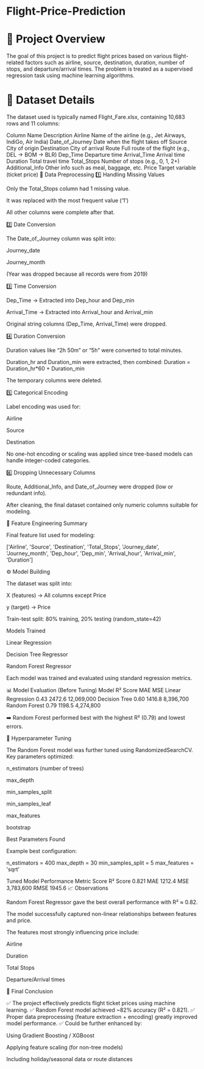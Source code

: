 # Flight-Price-Prediction

# 🧭 Project Overview

The goal of this project is to predict flight prices based on various flight-related factors such as airline, source, destination, duration, number of stops, and departure/arrival times.
The problem is treated as a supervised regression task using machine learning algorithms.

# 📂 Dataset Details

The dataset used is typically named Flight_Fare.xlsx, containing 10,683 rows and 11 columns:

Column Name	Description
Airline	Name of the airline (e.g., Jet Airways, IndiGo, Air India)
Date_of_Journey	Date when the flight takes off
Source	City of origin
Destination	City of arrival
Route	Full route of the flight (e.g., DEL → BOM → BLR)
Dep_Time	Departure time
Arrival_Time	Arrival time
Duration	Total travel time
Total_Stops	Number of stops (e.g., 0, 1, 2+)
Additional_Info	Other info such as meal, baggage, etc.
Price	Target variable (ticket price)
🧹 Data Preprocessing
1️⃣ Handling Missing Values

Only the Total_Stops column had 1 missing value.

It was replaced with the most frequent value (‘1’)

All other columns were complete after that.

2️⃣ Date Conversion

The Date_of_Journey column was split into:

Journey_date

Journey_month

(Year was dropped because all records were from 2019)

3️⃣ Time Conversion

Dep_Time → Extracted into Dep_hour and Dep_min

Arrival_Time → Extracted into Arrival_hour and Arrival_min

Original string columns (Dep_Time, Arrival_Time) were dropped.

4️⃣ Duration Conversion

Duration values like “2h 50m” or “5h” were converted to total minutes.

Duration_hr and Duration_min were extracted, then combined:
Duration = Duration_hr*60 + Duration_min

The temporary columns were deleted.

5️⃣ Categorical Encoding

Label encoding was used for:

Airline

Source

Destination

No one-hot encoding or scaling was applied since tree-based models can handle integer-coded categories.

6️⃣ Dropping Unnecessary Columns

Route, Additional_Info, and Date_of_Journey were dropped (low or redundant info).

After cleaning, the final dataset contained only numeric columns suitable for modeling.

🧠 Feature Engineering Summary

Final feature list used for modeling:

['Airline', 'Source', 'Destination', 'Total_Stops', 
 'Journey_date', 'Journey_month', 'Dep_hour', 'Dep_min', 
 'Arrival_hour', 'Arrival_min', 'Duration']

⚙️ Model Building

The dataset was split into:

X (features) → All columns except Price

y (target) → Price

Train-test split: 80% training, 20% testing (random_state=42)

Models Trained

Linear Regression

Decision Tree Regressor

Random Forest Regressor

Each model was trained and evaluated using standard regression metrics.

📊 Model Evaluation (Before Tuning)
Model	R² Score	MAE	MSE
Linear Regression	0.43	2472.6	12,069,000
Decision Tree	0.60	1416.8	8,396,700
Random Forest	0.79	1198.5	4,274,800

➡️ Random Forest performed best with the highest R² (0.79) and lowest errors.

🧩 Hyperparameter Tuning

The Random Forest model was further tuned using RandomizedSearchCV.
Key parameters optimized:

n_estimators (number of trees)

max_depth

min_samples_split

min_samples_leaf

max_features

bootstrap

Best Parameters Found

Example best configuration:

n_estimators = 400
max_depth = 30
min_samples_split = 5
max_features = 'sqrt'

Tuned Model Performance
Metric	Score
R² Score	0.821
MAE	1212.4
MSE	3,783,600
RMSE	1945.6
📈 Observations

Random Forest Regressor gave the best overall performance with R² ≈ 0.82.

The model successfully captured non-linear relationships between features and price.

The features most strongly influencing price include:

Airline

Duration

Total Stops

Departure/Arrival times

🧾 Final Conclusion

✅ The project effectively predicts flight ticket prices using machine learning.
✅ Random Forest model achieved ~82% accuracy (R² = 0.821).
✅ Proper data preprocessing (feature extraction + encoding) greatly improved model performance.
✅ Could be further enhanced by:

Using Gradient Boosting / XGBoost

Applying feature scaling (for non-tree models)

Including holiday/seasonal data or route distances

